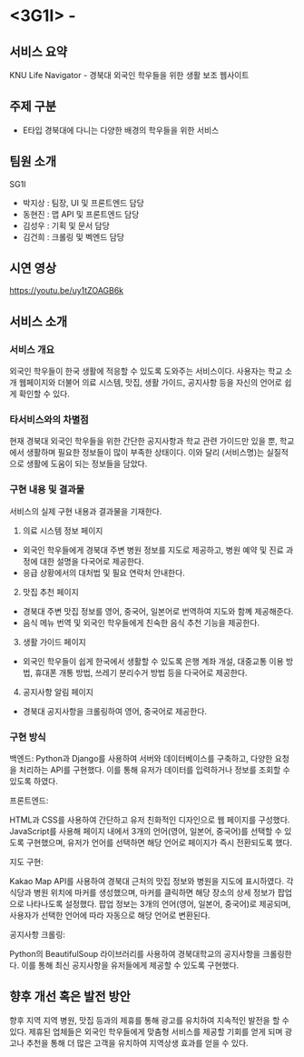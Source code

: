 # <3G1I> - <KNU Life Navigator>

## 서비스 요약
KNU Life Navigator - 경북대 외국인 학우들을 위한 생활 보조 웹사이트

## 주제 구분
-	E타입 경북대에 다니는 다양한 배경의 학우들을 위한 서비스

## 팀원 소개
SG1I
- 박지상 : 팀장, UI 및 프론트엔드 담당
- 동현진 : 맵 API 및 프론트엔드 담당
- 김성우 : 기획 및 문서 담당
- 김건희 : 크롤링 및 벡엔드 담당

## 시연 영상
https://youtu.be/uy1tZOAGB6k

## 서비스 소개
### 서비스 개요
외국인 학우들이 한국 생활에 적응할 수 있도록 도와주는 서비스이다.
사용자는 학교 소개 웹페이지와 더불어 의료 시스템, 맛집, 생활 가이드, 공지사항 등을 자신의 언어로 쉽게 확인할 수 있다.

### 타서비스와의 차별점
현재 경북대 외국인 학우들을 위한 간단한 공지사항과 학교 관련 가이드만 있을 뿐, 학교에서 생활하며 필요한 정보들이 많이 부족한 상태이다. 이와 달리 (서비스명)는 실질적으로 생활에 도움이 되는 정보들을 담았다. 

### 구현 내용 및 결과물
서비스의 실제 구현 내용과 결과물을 기재한다.

1. 의료 시스템 정보 페이지
  -	외국인 학우들에게 경북대 주변 병원 정보를 지도로 제공하고, 병원 예약 및 진료 과정에 대한 설명을 다국어로 제공한다.
  -	응급 상황에서의 대처법 및 필요 연락처 안내한다.

2. 맛집 추천 페이지
  -	경북대 주변 맛집 정보를 영어, 중국어, 일본어로 번역하여 지도와 함꼐 제공해준다.
  -	음식 메뉴 번역 및 외국인 학우들에게 친숙한 음식 추천 기능을 제공한다.

3. 생활 가이드 페이지
  -	외국인 학우들이 쉽게 한국에서 생활할 수 있도록 은행 계좌 개설, 대중교통 이용 방법, 휴대폰 개통 방법, 
    쓰레기 분리수거 방법 등을 다국어로 제공한다.

4. 공지사항 알림 페이지
  - 경북대 공지사항을 크롤링하여 영어, 중국어로 제공한다.


### 구현 방식

백엔드: Python과 Django를 사용하여 서버와 데이터베이스를 구축하고, 다양한 요청을 처리하는 API를 구현했다. 이를 통해 유저가 데이터를 입력하거나 정보를 조회할 수 있도록 하였다.

프론트엔드:

HTML과 CSS를 사용하여 간단하고 유저 친화적인 디자인으로 웹 페이지를 구성했다.
JavaScript를 사용해 페이지 내에서 3개의 언어(영어, 일본어, 중국어)를 선택할 수 있도록 구현했으며, 유저가 언어를 선택하면 해당 언어로 페이지가 즉시 전환되도록 했다.

지도 구현:

Kakao Map API를 사용하여 경북대 근처의 맛집 정보와 병원을 지도에 표시하였다.
각 식당과 병원 위치에 마커를 생성했으며, 마커를 클릭하면 해당 장소의 상세 정보가 팝업으로 나타나도록 설정했다.
팝업 정보는 3개의 언어(영어, 일본어, 중국어)로 제공되며, 사용자가 선택한 언어에 따라 자동으로 해당 언어로 변환된다.

공지사항 크롤링:

Python의 BeautifulSoup 라이브러리를 사용하여 경북대학교의 공지사항을 크롤링한다.
이를 통해 최신 공지사항을 유저들에게 제공할 수 있도록 구현했다.

## 향후 개선 혹은 발전 방안
향후 지역 지역 병원, 맛집 등과의 제휴를 통해 광고를 유치하여 지속적인 발전을 할 수 있다.
제휴된 업체들은 외국인 학우들에게 맞춤형 서비스를 제공할 기회를 얻게 되며
광고나 추천을 통해 더 많은 고객을 유치하여 지역상생 효과를 얻을 수 있다.
